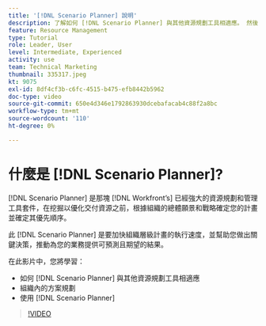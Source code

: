 ```yaml
---
title: '[!DNL Scenario Planner] 說明'
description: 了解如何 [!DNL Scenario Planner] 與其他資源規劃工具相適應。 然後學習如何設定 [!DNL Scenario Planner].
feature: Resource Management
type: Tutorial
role: Leader, User
level: Intermediate, Experienced
activity: use
team: Technical Marketing
thumbnail: 335317.jpeg
kt: 9075
exl-id: 8df4cf3b-c6fc-4515-b475-efb8442b5962
doc-type: video
source-git-commit: 650e4d346e1792863930dcebafacab4c88f2a8bc
workflow-type: tm+mt
source-wordcount: '110'
ht-degree: 0%

---
```


# 什麼是 [!DNL Scenario Planner]?

[!DNL Scenario Planner] 是那塊 [!DNL Workfront’s] 已經強大的資源規劃和管理工具套件，在挖掘以優化交付資源之前，根據組織的總體願景和戰略確定您的計畫並確定其優先順序。

此 [!DNL Scenario Planner] 是要加快組織層級計畫的執行速度，並幫助您做出關鍵決策，推動為您的業務提供可預測且期望的結果。

在此影片中，您將學習：

* 如何 [!DNL Scenario Planner] 與其他資源規劃工具相適應
* 組織內的方案規劃
* 使用 [!DNL Scenario Planner]

>[!VIDEO](https://video.tv.adobe.com/v/335317/?quality=12&learn=on)
